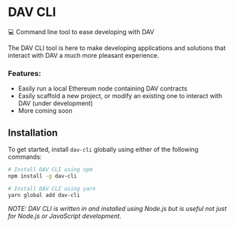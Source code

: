 # DAV CLI
💻 Command line tool to ease developing with DAV

The DAV CLI tool is here to make developing applications and solutions that interact with DAV a much more pleasant experience.

### Features:

* Easily run a local Ethereum node containing DAV contracts
* Easily scaffold a new project, or modify an existing one to interact with DAV (under development)
* More coming soon

## Installation

To get started, install `dav-cli` globally using either of the following commands:

```bash
# Install DAV CLI using npm
npm install -g dav-cli

# Install DAV CLI using yarn
yarn global add dav-cli
```

*NOTE: DAV CLI is written in and installed using Node.js but is useful not just for Node.js or JavaScript development.*
